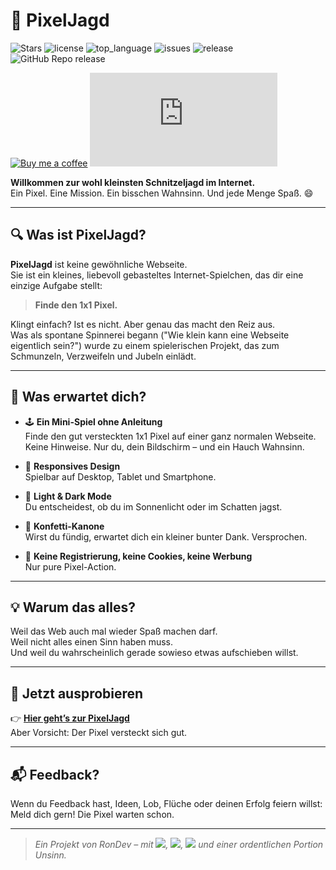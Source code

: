 # 🎯 PixelJagd

<img src="https://mini-badges.rondevhub.de/badge.php?type=github&metric=stars&owner=RonDevHub&repo=PixelJagd" alt="Stars"> <img src="https://mini-badges.rondevhub.de/badge.php?type=github&metric=license&owner=RonDevHub&repo=PixelJagd&colorMessage=96C40E" alt="license"> <img src="https://mini-badges.rondevhub.de/badge.php?type=github&metric=top_language&owner=RonDevHub&repo=PixelJagd" alt="top_language"> <img src="https://mini-badges.rondevhub.de/badge.php?type=github&metric=issues&owner=RonDevHub&repo=PixelJagd&colorMessage=fd5c63" alt="issues"> <img src="https://mini-badges.rondevhub.de/badge.php?type=github&metric=release&owner=RonDevHub&repo=PixelJagd" alt="release"> ![GitHub Repo release](https://mini-badges.rondevhub.de/static/RonDevHub♥️/PHP)

<a href="https://www.buymeacoffee.com/RonDev" target="_blank">![Buy me a coffee](https://mini-badges.rondevhub.de/icon/cuptogo/By_me_a_Coffee-0077b5/flat)</a>  <a href='https://ko-fi.com/U6U31EV2VS' target='_blank'>![Buy me a coffee](https://mini-badges.rondevhub.de/badge.php?type=icon&icon=cuptogo&textIconRight=ko-fi.com&color2=0077b5)</a>

**Willkommen zur wohl kleinsten Schnitzeljagd im Internet.**  
Ein Pixel. Eine Mission. Ein bisschen Wahnsinn. Und jede Menge Spaß. 😄

---

## 🔍 Was ist PixelJagd?

**PixelJagd** ist keine gewöhnliche Webseite.  
Sie ist ein kleines, liebevoll gebasteltes Internet-Spielchen, das dir eine einzige Aufgabe stellt:

> **Finde den 1x1 Pixel.**

Klingt einfach? Ist es nicht. Aber genau das macht den Reiz aus.  
Was als spontane Spinnerei begann ("Wie klein kann eine Webseite eigentlich sein?") wurde zu einem spielerischen Projekt, das zum Schmunzeln, Verzweifeln und Jubeln einlädt.

---

## 🌈 Was erwartet dich?

- 🕹 **Ein Mini-Spiel ohne Anleitung**  
  Finde den gut versteckten 1x1 Pixel auf einer ganz normalen Webseite. Keine Hinweise. Nur du, dein Bildschirm – und ein Hauch Wahnsinn.

- 📱 **Responsives Design**  
  Spielbar auf Desktop, Tablet und Smartphone.

- 🌙 **Light & Dark Mode**  
  Du entscheidest, ob du im Sonnenlicht oder im Schatten jagst.

- 🎉 **Konfetti-Kanone**  
  Wirst du fündig, erwartet dich ein kleiner bunter Dank. Versprochen.

- 🥳 **Keine Registrierung, keine Cookies, keine Werbung**  
  Nur pure Pixel-Action.

---

## 💡 Warum das alles?

Weil das Web auch mal wieder Spaß machen darf.  
Weil nicht alles einen Sinn haben muss.  
Und weil du wahrscheinlich gerade sowieso etwas aufschieben willst.

---

## 🔗 Jetzt ausprobieren

👉 **<a href="https://pixeljagd.rondevhub.de" target="_blank">Hier geht’s zur PixelJagd</a>**  
Aber Vorsicht: Der Pixel versteckt sich gut.

---

## 📬 Feedback?

Wenn du Feedback hast, Ideen, Lob, Flüche oder deinen Erfolg feiern willst:  
Meld dich gern! Die Pixel warten schon.

---

> _Ein Projekt von RonDev – mit <img src="https://mini-badges.rondevhub.de/icon/bootstrap/Bootstrap_5-7552cc/flat">, <img src="https://mini-badges.rondevhub.de/icon/js/JavaScript-ffd900-black/flat">, <img src="https://mini-badges.rondevhub.de/icon/phpelephant-fff/PHP-0077c8/flat"> und einer ordentlichen Portion Unsinn._

